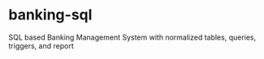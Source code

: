 # banking-sql
SQL based Banking Management System with normalized tables, queries, triggers, and report
